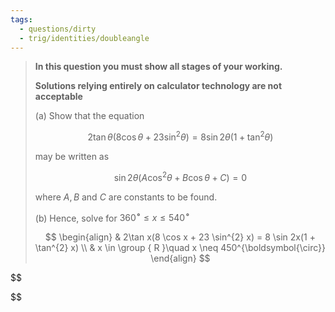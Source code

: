 ```yaml
---
tags:
  - questions/dirty
  - trig/identities/doubleangle
---
```

> **In this question you must show all stages of your working.**
> 
> **Solutions relying entirely on calculator technology are not acceptable**
> 
> (a) Show that the equation
> 
> $$
> 2 \tan \theta ( 8 \cos \theta + 23 \sin^{2} \theta) = 8 \sin 2 \theta (1 + \tan^{2} \theta)
> $$
> 
> may be written as
> 
> $$
> \sin 2 \theta (A \cos^{2} \theta + B \cos \theta + C) = 0
> $$
> 
> where $A, B$ and $C$ are constants to be found.
> 
> (b) Hence, solve for $360^{\boldsymbol{\circ}} \leq x \leq 540^{\boldsymbol{\circ}}$
> 
> $$
> \begin{align}
>  & 2\tan x(8 \cos x + 23 \sin^{2} x) = 8 \sin 2x(1 + \tan^{2} x) \\ 
>  & x \in \group { R }\quad x \neq 450^{\boldsymbol{\circ}} 
> \end{align}
> $$


$$

$$


